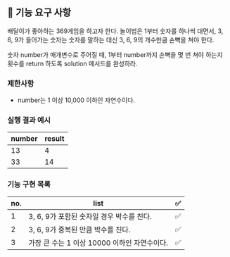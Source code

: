 ## 🚀 기능 요구 사항

배달이가 좋아하는 369게임을 하고자 한다. 놀이법은 1부터 숫자를 하나씩 대면서, 3, 6, 9가 들어가는 숫자는 숫자를 말하는 대신 3, 6, 9의 개수만큼 손뼉을 쳐야 한다.

숫자 number가 매개변수로 주어질 때, 1부터 number까지 손뼉을 몇 번 쳐야 하는지 횟수를 return 하도록 solution 메서드를 완성하라.

### 제한사항

- number는 1 이상 10,000 이하인 자연수이다.

### 실행 결과 예시

| number | result |
| ------ | ------ |
| 13     | 4      |
| 33     | 14     |

### 기능 구현 목록

| no. | list                                         | ✅  |
| --- | -------------------------------------------- | --- |
| 1   | 3, 6, 9가 포함된 숫자일 경우 박수를 친다.    | ✅  |
| 2   | 3, 6, 9가 중복된 만큼 박수를 친다.           | ✅  |
| 3   | 가장 큰 수는 1 이상 10000 이하인 자연수이다. | ✅  |
